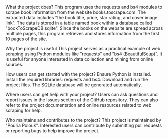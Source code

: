 What the project does?
This program uses the requests and bs4 modules to scrape book information from the website books.toscrape.com. The extracted data includes "the book title, price, star rating, and cover image link". The data is stored in a table named book within a database called "bookToScrapeDB.sqlite". Since the books on the website are spread across multiple pages, this program retrieves and stores information from the first 10 pages of the site.

Why the project is useful
This project serves as a practical example of web scraping using Python modules like "requests" and "bs4 (BeautifulSoup)". It is useful for anyone interested in data collection and mining from online sources.

How users can get started with the project?
Ensure Python is installed. 
Install the required libraries: requests and bs4. 
Download and run the project files. 
The SQLite database will be generated automatically.

Where users can get help with your project?
Users can ask questions and report issues in the Issues section of the GitHub repository. They can also refer to the project documentation and online resources related to web scraping for help.

Who maintains and contributes to the project?
This project is maintained by "Pouria Polouk". Interested users can contribute by submitting pull requests or reporting bugs to help improve the project.
